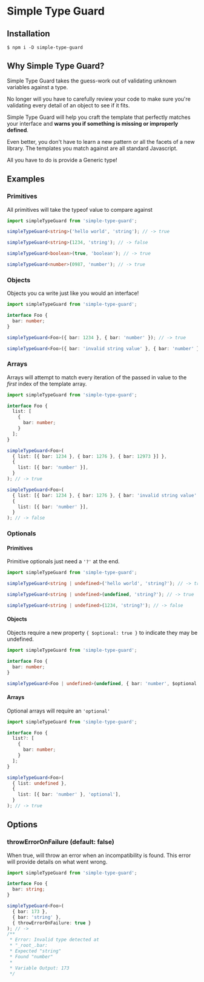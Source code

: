# Simple Type Guard

## Installation

```shell
$ npm i -D simple-type-guard
```

## Why Simple Type Guard?

Simple Type Guard takes the guess-work out of validating unknown variables against a type.

No longer will you have to carefully review your code to make sure you're validating every detail of an object to see if it fits.

Simple Type Guard will help you craft the template that perfectly matches your interface and **warns you if something is missing or improperly defined**.

Even better, you don't have to learn a new pattern or all the facets of a new library. The templates you match against are all standard Javascript.

All you have to do is provide a Generic type!

## Examples

### Primitives

All primitives will take the typeof value to compare against

```ts
import simpleTypeGuard from 'simple-type-guard';

simpleTypeGuard<string>('hello world', 'string'); // -> true

simpleTypeGuard<string>(1234, 'string'); // -> false

simpleTypeGuard<boolean>(true, 'boolean'); // -> true

simpleTypeGuard<number>(0987, 'number'); // -> true
```

### Objects

Objects you ca write just like you would an interface!

```ts
import simpleTypeGuard from 'simple-type-guard';

interface Foo {
  bar: number;
}

simpleTypeGuard<Foo>({ bar: 1234 }, { bar: 'number' }); // -> true

simpleTypeGuard<Foo>({ bar: 'invalid string value' }, { bar: 'number' }); // -> false
```

### Arrays

Arrays will attempt to match every iteration of the passed in value to the _first_ index of the template array.

```ts
import simpleTypeGuard from 'simple-type-guard';

interface Foo {
  list: [
    {
      bar: number;
    }
  ];
}

simpleTypeGuard<Foo>(
  { list: [{ bar: 1234 }, { bar: 1276 }, { bar: 12973 }] },
  {
    list: [{ bar: 'number' }],
  }
); // -> true

simpleTypeGuard<Foo>(
  { list: [{ bar: 1234 }, { bar: 1276 }, { bar: 'invalid string value' }] },
  {
    list: [{ bar: 'number' }],
  }
); // -> false
```

### Optionals

#### Primitives

Primitive optionals just need a `'?'` at the end.

```ts
import simpleTypeGuard from 'simple-type-guard';

simpleTypeGuard<string | undefined>('hello world', 'string?'); // -> true

simpleTypeGuard<string | undefined>(undefined, 'string?'); // -> true

simpleTypeGuard<string | undefined>(1234, 'string?'); // -> false
```

#### Objects

Objects require a new property `{ $optional: true }` to indicate they may be undefined.

```ts
import simpleTypeGuard from 'simple-type-guard';

interface Foo {
  bar: number;
}

simpleTypeGuard<Foo | undefined>(undefined, { bar: 'number', $optional: true }); // -> true
```

#### Arrays

Optional arrays will require an `'optional'`

```ts
import simpleTypeGuard from 'simple-type-guard';

interface Foo {
  list?: [
    {
      bar: number;
    }
  ];
}

simpleTypeGuard<Foo>(
  { list: undefined },
  {
    list: [{ bar: 'number' }, 'optional'],
  }
); // -> true
```

## Options

### throwErrorOnFailure (default: false)

When true, will throw an error when an incompatibility is found. This error will provide details on what went wrong.

```ts
import simpleTypeGuard from 'simple-type-guard';

interface Foo {
  bar: string;
}

simpleTypeGuard<Foo>(
  { bar: 173 },
  { bar: 'string' },
  { throwErrorOnFailure: true }
); // ->
/**
 * Error: Invalid type detected at
 * "_root_.bar:
 * Expected "string"
 * Found "number"
 *
 * Variable Output: 173
 */
```

